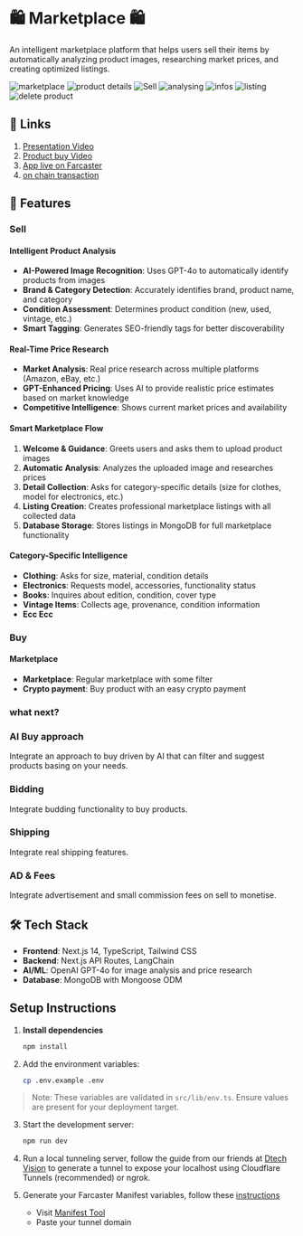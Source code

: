 # 🛍️ Marketplace 🛍️

An intelligent marketplace platform that helps users sell their items by automatically analyzing product images, researching market prices, and creating optimized listings.

![marketplace](./media/Screenshot%202025-10-24%20at%2021.34.13.png)
![product details](./media/Screenshot%202025-10-24%20at%2021.34.41.png)
![Sell](./media/Screenshot%202025-10-24%20at%2021.35.20.png)
![analysing](./media/Screenshot%202025-10-24%20at%2021.35.58.png)
![infos](./media/Screenshot%202025-10-24%20at%2022.35.04.png)
![listing](./media/Screenshot%202025-10-24%20at%2022.35.20.png)
![delete product](./media/Screenshot%202025-10-24%20at%2021.35.03.png)

## 🔗 Links 

1. [Presentation Video](https://www.loom.com/share/a15e20d8352746ab91b497560525c94d)
2. [Product buy Video](https://drive.google.com/file/d/13KbnaafBPkS3-Oy4WtA-pbYPoOB-CpCM/view?usp=sharing)
3. [App live on Farcaster](https://farcaster.xyz/miniapps/eSwcG3YVGdlY/marketplace)
4. [on chain transaction](https://basescan.org/tx/0xf42b9136b5a8b4400c97d6f646ab440d88af5fdbf8c6dc692292c95a839ef384)

## 🚀 Features

### Sell

#### Intelligent Product Analysis

- **AI-Powered Image Recognition**: Uses GPT-4o to automatically identify products from images
- **Brand & Category Detection**: Accurately identifies brand, product name, and category
- **Condition Assessment**: Determines product condition (new, used, vintage, etc.)
- **Smart Tagging**: Generates SEO-friendly tags for better discoverability

#### Real-Time Price Research

- **Market Analysis**: Real price research across multiple platforms (Amazon, eBay, etc.)
- **GPT-Enhanced Pricing**: Uses AI to provide realistic price estimates based on market knowledge
- **Competitive Intelligence**: Shows current market prices and availability

#### Smart Marketplace Flow

1. **Welcome & Guidance**: Greets users and asks them to upload product images
2. **Automatic Analysis**: Analyzes the uploaded image and researches prices
3. **Detail Collection**: Asks for category-specific details (size for clothes, model for electronics, etc.)
4. **Listing Creation**: Creates professional marketplace listings with all collected data
5. **Database Storage**: Stores listings in MongoDB for full marketplace functionality

#### Category-Specific Intelligence

- **Clothing**: Asks for size, material, condition details
- **Electronics**: Requests model, accessories, functionality status
- **Books**: Inquires about edition, condition, cover type
- **Vintage Items**: Collects age, provenance, condition information
- **Ecc Ecc**

### Buy
#### Marketplace
- **Marketplace**: Regular marketplace with some filter
- **Crypto payment**: Buy product with an easy crypto payment

### what next?

### AI Buy approach
Integrate an approach to buy driven by AI that can filter and suggest products basing on your needs.

### Bidding
Integrate budding functionality to buy products.

### Shipping 
Integrate real shipping features.

### AD & Fees
Integrate advertisement and small commission fees on sell to monetise.

## 🛠️ Tech Stack

- **Frontend**: Next.js 14, TypeScript, Tailwind CSS
- **Backend**: Next.js API Routes, LangChain
- **AI/ML**: OpenAI GPT-4o for image analysis and price research
- **Database**: MongoDB with Mongoose ODM

## Setup Instructions

1. **Install dependencies**

   ```bash
   npm install
   ```

2. Add the environment variables:

   ```bash
   cp .env.example .env
   ```

> Note: These variables are validated in `src/lib/env.ts`. Ensure values are present for your deployment target.

3. Start the development server:

   ```bash
   npm run dev
   ```

4. Run a local tunneling server, follow the guide from our friends at [Dtech Vision](https://dtech.vision/farcaster/miniapps/theultimatefarcasterminiappdebuggingguide/#warpcast-debugger) to generate a tunnel to expose your localhost using Cloudflare Tunnels (recommended) or ngrok.

5. Generate your Farcaster Manifest variables, follow these [instructions](https://miniapps.farcaster.xyz/docs/guides/publishing)

   - Visit [Manifest Tool](https://farcaster.xyz/~/developers/mini-apps/manifest)
   - Paste your tunnel domain

